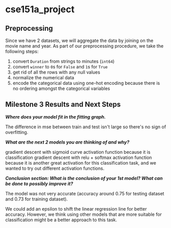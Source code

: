# cse151a_project

## Preprocessing
Since we have 2 datasets, we will aggregate the data by joining on the movie name and year. As part of our preprocessing procedure, we take the following steps:
1) convert `Duration` from strings to minutes (`int64`)
2) convert `winner` to `0`s for `False` and `1`s for `True`
3) get rid of all the rows with any null values
4) normalize the numerical data
5) encode the categorical data using one-hot encoding because there is no ordering amongst the categorical variables

## Milestone 3 Results and Next Steps

***Where does your model fit in the fitting graph.***

The difference in mse between train and test isn't large so there's no sign of overfitting.

***What are the next 2 models you are thinking of and why?***

gradient descent with sigmoid curve activation function because it is classification
gradient descent with relu + softmax activation function because it is another great activation for this classification task, and we wanted to try out different activation functions.

***Conclusion section: What is the conclusion of your 1st model? What can be done to possibly improve it?***

The model was not very accurate (accuracy around 0.75 for testing dataset and 0.73 for training dataset).

We could add an epsilon to shift the linear regression line for better accuracy. However, we think using other models that are more suitable for classification might be a better approach to this task.
